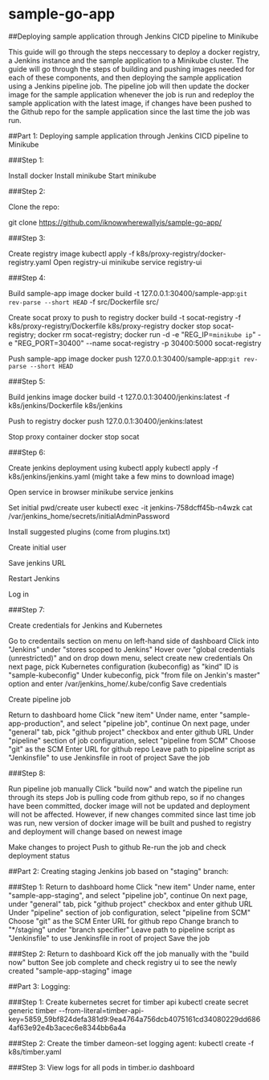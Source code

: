 # sample-go-app
##Deploying sample application through Jenkins CICD pipeline to Minikube

This guide will go through the steps neccessary to deploy a docker registry, a Jenkins instance and the sample application to a Minikube cluster. The guide will go through the steps of building and pushing images needed for each of these components, and then deploying the sample application using a Jenkins pipeline job. The pipeline job will then update the docker image for the sample application whenever the job is run and redeploy the sample application with the latest image, if changes have been pushed to the Github repo for the sample application since the last time the job was run.

##Part 1: Deploying sample application through Jenkins CICD pipeline to Minikube

###Step 1:

Install docker
Install minikube 
Start minikube

###Step 2: 

Clone the repo: 

git clone https://github.com/iknowwherewallyis/sample-go-app/ 

###Step 3: 

Create registry image
kubectl apply -f k8s/proxy-registry/docker-registry.yaml
Open registry-ui
minikube service registry-ui

###Step 4:

Build sample-app image 
docker build -t 127.0.0.1:30400/sample-app:`git rev-parse --short HEAD` -f src/Dockerfile src/

Create socat proxy to push to registry
docker build -t socat-registry -f k8s/proxy-registry/Dockerfile k8s/proxy-registry
docker stop socat-registry; docker rm socat-registry;  docker run -d -e "REG_IP=`minikube ip`" -e "REG_PORT=30400"   --name socat-registry -p 30400:5000 socat-registry

Push sample-app image
docker push 127.0.0.1:30400/sample-app:`git rev-parse --short HEAD`

###Step 5:

Build jenkins image
docker build -t 127.0.0.1:30400/jenkins:latest -f k8s/jenkins/Dockerfile k8s/jenkins

Push to registry
docker push 127.0.0.1:30400/jenkins:latest

Stop proxy container
docker stop socat

###Step 6: 

Create jenkins deployment using kubectl apply
kubectl apply -f k8s/jenkins/jenkins.yaml (might take a few mins to download image)

Open service in browser
minikube service jenkins

Set initial pwd/create user
kubectl exec -it jenkins-758dcff45b-n4wzk cat /var/jenkins_home/secrets/initialAdminPassword

Install suggested plugins (come from plugins.txt) 

Create initial user

Save jenkins URL 

Restart Jenkins

Log in

###Step 7:

Create credentials for Jenkins and Kubernetes

Go to credentails section on menu on left-hand side of dashboard
Click into "Jenkins" under "stores scoped to Jenkins"
Hover over "global credentials (unrestricted)" and on drop down menu, select create new credentials
On next page, pick Kubernetes configuration (kubeconfig) as "kind"
ID is "sample-kubeconfig"
Under kubeconfig, pick "from file on Jenkin's master" option and enter /var/jenkins_home/.kube/config
Save credentials

Create pipeline job

Return to dashboard home
Click "new item"
Under name, enter "sample-app-production", and select "pipeline job", continue
On next page, under "general" tab, pick "github project" checkbox and enter github URL
Under "pipeline" section of job configuration, select "pipeline from SCM"
Choose "git" as the SCM
Enter URL for github repo
Leave path to pipeline script as "Jenkinsfile" to use Jenkinsfile in root of project
Save the job

###Step 8:

Run pipeline job manually
Click "build now" and watch the pipeline run through its steps
Job is pulling code from github repo, so if no changes have been committed, docker image will not be updated and deployment will not be affected. However, if new changes commited since last time job was run, new version of docker image will be built and pushed to registry and deployment will change based on newest image

Make changes to project
Push to github
Re-run the job and check deployment status

##Part 2: Creating staging Jenkins job based on "staging" branch:

###Step 1:
Return to dashboard home
Click "new item"
Under name, enter "sample-app-staging", and select "pipeline job", continue
On next page, under "general" tab, pick "github project" checkbox and enter github URL
Under "pipeline" section of job configuration, select "pipeline from SCM"
Choose "git" as the SCM
Enter URL for github repo
Change branch to "*/staging" under "branch specifier"
Leave path to pipeline script as "Jenkinsfile" to use Jenkinsfile in root of project
Save the job


###Step 2:
Return to dashboard
Kick off the job manually with the "build now" button
See job complete and check registry ui to see the newly created "sample-app-staging" image


##Part 3: Logging:

###Step 1:
Create kubernetes secret for timber api
kubectl create secret generic timber --from-literal=timber-api-key=5859_59bf824defa381d9:9ea4764a756dcb4075161cd34080229dd6864af63e92e4b3acec6e8344bb6a4a

###Step 2:
Create the timber dameon-set logging agent:
kubectl create -f k8s/timber.yaml


###Step 3:
View logs for all pods in timber.io dashboard



